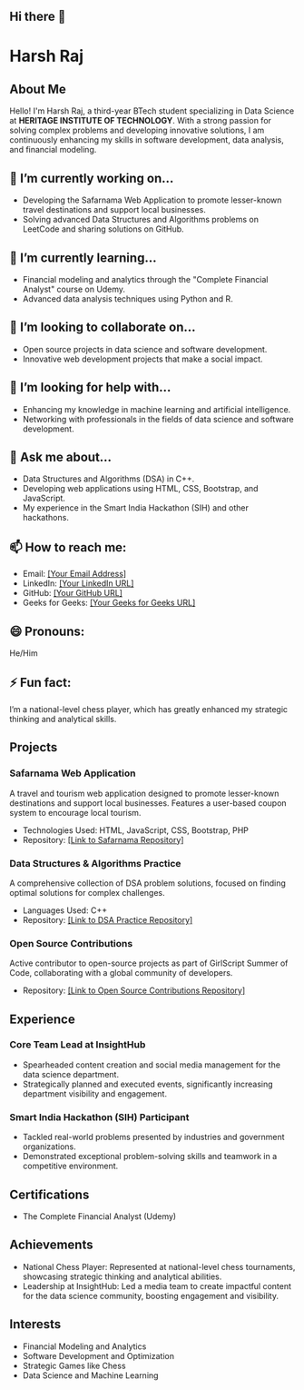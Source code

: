 ## Hi there 👋

<!DOCTYPE html>
<html lang="en">
<head>
    <meta charset="UTF-8">
    <meta name="viewport" content="width=device-width, initial-scale=1.0">
   <!-- <title>Harsh Raj's GitHub Profile</title>
    <style>
        body {
            font-family: Arial, sans-serif;
            line-height: 1.6;
            margin: 20px;
        }
        h1, h2, h3 {
            color: #333;
        }
        ul {
            list-style-type: none;
            padding: 0;
        }
        ul li {
            margin: 10px 0;
        }
        a {
            color: #0366d6;
            text-decoration: none;
        }
        a:hover {
            text-decoration: underline;
        }
    </style>-->
</head>
<body>

<h1>Harsh Raj</h1>

<h2>About Me</h2>
<p>Hello! I'm Harsh Raj, a third-year BTech student specializing in Data Science at <B>HERITAGE INSTITUTE OF TECHNOLOGY</B>. With a strong passion for solving complex problems and developing innovative solutions, I am continuously enhancing my skills in software development, data analysis, and financial modeling.</p>

<h2>🔭 I’m currently working on...</h2>
<ul>
    <li>Developing the Safarnama Web Application to promote lesser-known travel destinations and support local businesses.</li>
    <li>Solving advanced Data Structures and Algorithms problems on LeetCode and sharing solutions on GitHub.</li>
</ul>

<h2>🌱 I’m currently learning...</h2>
<ul>
    <li>Financial modeling and analytics through the "Complete Financial Analyst" course on Udemy.</li>
    <li>Advanced data analysis techniques using Python and R.</li>
</ul>

<h2>👯 I’m looking to collaborate on...</h2>
<ul>
    <li>Open source projects in data science and software development.</li>
    <li>Innovative web development projects that make a social impact.</li>
</ul>

<h2>🤔 I’m looking for help with...</h2>
<ul>
    <li>Enhancing my knowledge in machine learning and artificial intelligence.</li>
    <li>Networking with professionals in the fields of data science and software development.</li>
</ul>

<h2>💬 Ask me about...</h2>
<ul>
    <li>Data Structures and Algorithms (DSA) in C++.</li>
    <li>Developing web applications using HTML, CSS, Bootstrap, and JavaScript.</li>
    <li>My experience in the Smart India Hackathon (SIH) and other hackathons.</li>
</ul>

<h2>📫 How to reach me:</h2>
<ul>
    <li>Email: <a href="mailto:[Your Email Address]">[Your Email Address]</a></li>
    <li>LinkedIn: <a href="[Your LinkedIn URL]">[Your LinkedIn URL]</a></li>
    <li>GitHub: <a href="[Your GitHub URL]">[Your GitHub URL]</a></li>
    <li>Geeks for Geeks: <a href="[Your Geeks for Geeks URL]">[Your Geeks for Geeks URL]</a></li>
</ul>

<h2>😄 Pronouns:</h2>
<p>He/Him</p>

<h2>⚡ Fun fact:</h2>
<p>I’m a national-level chess player, which has greatly enhanced my strategic thinking and analytical skills.</p>

<h2>Projects</h2>
<h3>Safarnama Web Application</h3>
<p>A travel and tourism web application designed to promote lesser-known destinations and support local businesses. Features a user-based coupon system to encourage local tourism.</p>
<ul>
    <li>Technologies Used: HTML, JavaScript, CSS, Bootstrap, PHP</li>
    <li>Repository: <a href="[Link to Safarnama Repository]">[Link to Safarnama Repository]</a></li>
</ul>

<h3>Data Structures & Algorithms Practice</h3>
<p>A comprehensive collection of DSA problem solutions, focused on finding optimal solutions for complex challenges.</p>
<ul>
    <li>Languages Used: C++</li>
    <li>Repository: <a href="[Link to DSA Practice Repository]">[Link to DSA Practice Repository]</a></li>
</ul>

<h3>Open Source Contributions</h3>
<p>Active contributor to open-source projects as part of GirlScript Summer of Code, collaborating with a global community of developers.</p>
<ul>
    <li>Repository: <a href="[Link to Open Source Contributions Repository]">[Link to Open Source Contributions Repository]</a></li>
</ul>

<h2>Experience</h2>
<h3>Core Team Lead at InsightHub</h3>
<ul>
    <li>Spearheaded content creation and social media management for the data science department.</li>
    <li>Strategically planned and executed events, significantly increasing department visibility and engagement.</li>
</ul>

<h3>Smart India Hackathon (SIH) Participant</h3>
<ul>
    <li>Tackled real-world problems presented by industries and government organizations.</li>
    <li>Demonstrated exceptional problem-solving skills and teamwork in a competitive environment.</li>
</ul>

<h2>Certifications</h2>
<ul>
    <li>The Complete Financial Analyst (Udemy)</li>
</ul>

<h2>Achievements</h2>
<ul>
    <li>National Chess Player: Represented at national-level chess tournaments, showcasing strategic thinking and analytical abilities.</li>
    <li>Leadership at InsightHub: Led a media team to create impactful content for the data science community, boosting engagement and visibility.</li>
</ul>

<h2>Interests</h2>
<ul>
    <li>Financial Modeling and Analytics</li>
    <li>Software Development and Optimization</li>
    <li>Strategic Games like Chess</li>
    <li>Data Science and Machine Learning</li>
</ul>

</body>
</html>
